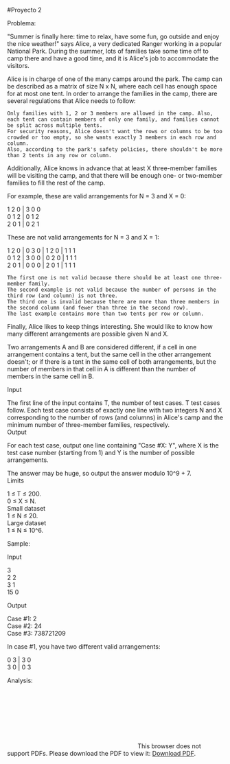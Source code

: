 #Proyecto 2  

Problema:  

"Summer is finally here: time to relax, have some fun, go outside and enjoy the nice weather!" says Alice, a very dedicated Ranger working in a popular National Park. During the summer, lots of families take some time off to camp there and have a good time, and it is Alice's job to accommodate the visitors.  
  
Alice is in charge of one of the many camps around the park. The camp can be described as a matrix of size N x N, where each cell has enough space for at most one tent. In order to arrange the families in the camp, there are several regulations that Alice needs to follow:  

    Only families with 1, 2 or 3 members are allowed in the camp. Also, each tent can contain members of only one family, and families cannot be split across multiple tents.
    For security reasons, Alice doesn't want the rows or columns to be too crowded or too empty, so she wants exactly 3 members in each row and column.
    Also, according to the park's safety policies, there shouldn't be more than 2 tents in any row or column.

  
Additionally, Alice knows in advance that at least X three-member families will be visiting the camp, and that there will be enough one- or two-member families to fill the rest of the camp.  
  
For example, these are valid arrangements for N = 3 and X = 0:  
  
1  2  0  |  3  0  0  
0  1  2  |  0  1  2  
2  0  1  |  0  2  1  
  
These are not valid arrangements for N = 3 and X = 1:  
  
1  2  0  |  0  3  0  |  1  2  0  |  1  1  1  
0  1  2  |  3  0  0  |  0  2  0  |  1  1  1  
2  0  1  |  0  0  0  |  2  0  1  |  1  1  1  
  
    The first one is not valid because there should be at least one three-member family.
    The second example is not valid because the number of persons in the third row (and column) is not three.
    The third one is invalid because there are more than three members in the second column (and fewer than three in the second row).
    The last example contains more than two tents per row or column.

Finally, Alice likes to keep things interesting. She would like to know how many different arrangements are possible given N and X.  
  
Two arrangements A and B are considered different, if a cell in one arrangement contains a tent, but the same cell in the other arrangement doesn't; or if there is a tent in the same cell of both arrangements, but the number of members in that cell in A is different than the number of members in the same cell in B.  
  
Input  
  
The first line of the input contains T, the number of test cases. T test cases follow. Each test case consists of exactly one line with two integers N and X corresponding to the number of rows (and columns) in Alice's camp and the minimum number of three-member families, respectively.  
Output  
  
For each test case, output one line containing "Case #X: Y", where X is the test case number (starting from 1) and Y is the number of possible arrangements.  
  
The answer may be huge, so output the answer modulo 10^9 + 7.  
Limits  
  
1 ≤ T ≤ 200.  
0 ≤ X ≤ N.  
Small dataset  
1 ≤ N ≤ 20.  
Large dataset  
1 ≤ N ≤ 10^6.  
  
Sample:  
  
Input  
  
3  
2 2  
3 1  
15 0  

Output  	
  
Case #1: 2  
Case #2: 24  
Case #3: 738721209  
  
In case #1, you have two different valid arrangements:  
  
0 3  |  3 0  
3 0  |  0 3  

Analysis:  
<object data="https://github.com/HumbertoM10/pavanzada-2018/raw/master/Proyectos/Proyecto2/Readme%20(Word).pdf" type="application/pdf" width="700px" height="700px">
    <embed src="https://github.com/HumbertoM10/pavanzada-2018/raw/master/Proyectos/Proyecto2/Readme%20(Word).pdf">
        This browser does not support PDFs. Please download the PDF to view it: <a href="https://github.com/HumbertoM10/pavanzada-2018/raw/master/Proyectos/Proyecto2/Readme%20(Word).pdf">Download PDF</a>.</p>
    </embed>
</object>
